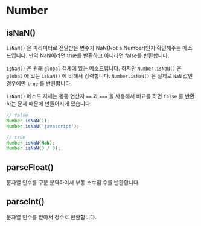 Number
===

isNaN()
---
```isNaN()``` 은 파라미터로 전달받은 변수가 NaN(Not a Number)인지 확인해주는 메소드입니다. 만약 NaN이라면 true를 반환하고 아니라면 false를 반환합니다.

```isNaN()``` 은 원래 ```global``` 객체에 있는 메소드입니다. 하지만 ```Number.isNaN()``` 은 ```global``` 에 있는 ```isNaN()``` 에 비해서 강력합니다. ```Number.isNaN()``` 은 실제로 ```NaN``` 값인 경우에만 ```true``` 를 반환합니다.

```isNaN()``` 메소드 자체는 동등 연산자 ```==``` 과 ```===``` 을 사용해서 비교를 하면 ```false``` 를 반환하는 문제 때문에 만들어지게 됐습니다.
```javascript
// false
Number.isNaN(1);
Number.isNaN('javascript');

// true
Number.isNaN(NaN);
Number.isNaN(0 / 0);
```

parseFloat()
---
문자열 인수를 구분 분역하여서 부동 소수점 수를 반환합니다.

parseInt()
---
문자열 인수를 받아서 정수로 반환합니다.